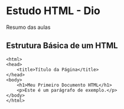 # Estudo HTML - Dio
Resumo das aulas

## Estrutura Básica de um HTML
```
<html>
<head>
	<title>Título da Página</title>
</head>
<body>
	<h1>Meu Primeiro Documento HTML</h1>
	<p>Este é um parágrafo de exemplo.</p>
</body>
</html>
```